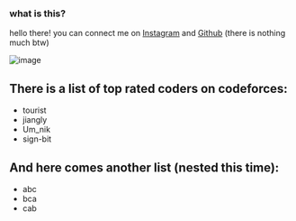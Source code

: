 ### what is this?

hello there!
you can connect me on [Instagram](https://www.instagram.com/nitin85522) and [Github](https://github.com/sign-bit) (there is nothing much btw)

![image](https://photos.app.goo.gl/8GneNzicy785o1Cc7)

## There is a list of top rated coders on codeforces:
- tourist
- jiangly
- Um_nik
- sign-bit

## And here comes another list (nested this time):
- abc
- bca
- cab

